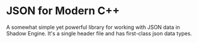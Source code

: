 # JSON for Modern C++
A somewhat simple yet powerful library for working with JSON data in Shadow Engine. It's a single header file and has first-class json data types.